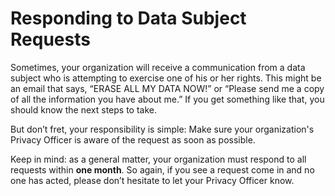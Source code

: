 # Responding to Data Subject Requests

Sometimes, your organization will receive a communication from a data subject who is attempting to exercise one of his or her rights. This might be an email that says, “ERASE ALL MY DATA NOW!” or “Please send me a copy of all the information you have about me.” If you get something like that, you should know the next steps to take.

But don’t fret, your responsibility is simple: Make sure your organization's Privacy Officer is aware of the request as soon as possible.

Keep in mind: as a general matter, your organization must respond to all requests within **one month**. So again, if you see a request come in and no one has acted, please don’t hesitate to let your Privacy Officer know.
